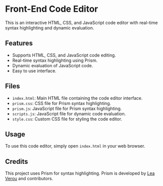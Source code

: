 # Front-End Code Editor

This is an interactive HTML, CSS, and JavaScript code editor with real-time syntax highlighting and dynamic evaluation.

## Features

- Supports HTML, CSS, and JavaScript code editing.
- Real-time syntax highlighting using Prism.
- Dynamic evaluation of JavaScript code.
- Easy to use interface.

## Files 

- `index.html`: Main HTML file containing the code editor interface.
- `prism.css`: CSS file for Prism syntax highlighting.
- `prism.js`: JavaScript file for Prism syntax highlighting.
- `scripts.js`: JavaScript file for dynamic code evaluation.
- `style.css`: Custom CSS file for styling the code editor.

## Usage

To use this code editor, simply open `index.html` in your web browser.

## Credits

This project uses Prism for syntax highlighting. Prism is developed by [Lea Verou](https://github.com/LeaVerou) and contributors.

